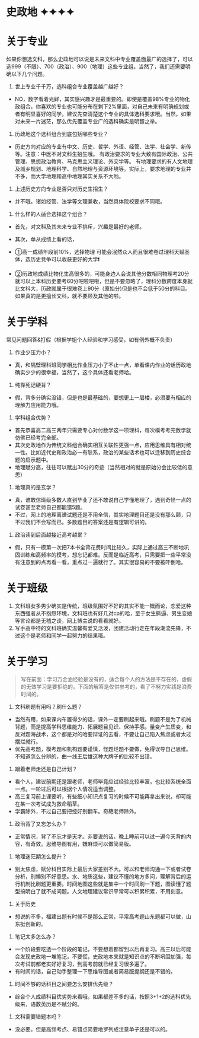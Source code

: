 # 史政地 ✦✦✦✦

# **关于专业**

如果你想选文科，那么史政地可以说是未来文科中专业覆盖面最广的选择了，可以选999（不限）、700（政治）、900（地理）这些专业组。当然了，我们还需要明确以下几个问题。

1. 世上专业千千万，选科组合专业覆盖越广越好？

* NO，数字看着光鲜，其实感兴趣才是最重要的。即使是覆盖98%专业的物化政组合，你喜欢的专业也可能分布在剩下2%里面，对自己未来有明确规划或者有明显喜好的同学，建议先查清楚这个专业的具体选科要求哦。当然，如果对未来一片迷茫，那么优先覆盖专业广的选科确实是明智之举。

1. 历政地这个选科组合到底包括哪些专业？

* 历史方向对应的专业有中文、历史、哲学、外语、经管、法学、社会学、新传等。注意：中医不对文科生招生哦。
有政治要求的专业大致有国际政治、公共管理、思想政治教育、马克思主义理论、外交学等。
有地理要求的有人文地理及城乡规划、地理科学、自然地理与资源环境等。实际上，要求地理的专业并不多，而大学地理和高中地理其实关系不大哟。

1. 上述历史方向专业是否只对历史生招生？

* 并不哦。诸如经管、法学等文理兼收，当然具体院校要求不同哦。

1. 什么样的人适合选择这个组合？

* 首先，对文科及其未来专业不排斥，兴趣是最好的老师。
* 其次，单从成绩上看的话，

* ①高一成绩年段前10%，选择物理   可能会泯然众人而且很难卷过理科天赋圣体，选历史竞争可以收获更好的大学❗

* ②历政地成绩比物化生高很多的，可能身边人会说其他分数相同物理考20分就可以上本科历史要考60分吧啦吧啦，但是不要忽略了，理科分数跨度本身就比文科大，历政就属于很难卷上90分（原始分)但是也不会低于50分的科目。如果真的是更擅长文科，就不要顾及其他的啦。



# 关于学科

常见问题回答&打假（根据学姐个人经验和学习感受，如有例外概不负责）

1. 作业少压力小？

* 真，和隔壁理科班同学相比作业压力小了不止一点，单看课内作业的话历政地确实少少的很幸福，当然了，这个具体还看老师哈。

1. 纯靠死记硬背？

* 假，背多分确实没错，但是也是最基础的，要想更上一层楼，必须要有相应的理解力应用能力哦。

1. 学科组合优势？

* 首先恭喜高二高三两年只需要专心对付数学这一项理科，每次模考考完数学就仿佛已经考完全部。
* 其次史政地作为传统文科组合确实相互关联性更强一点，应用思维具有相对统一性。比如近代史和政治必一有联系，政治的某些话术也可以迁移到历史综合题的启示题中。
* 地理赋分高，往往可以赋出30分的奇迹（当然相对的就是原始分会比较低的意思）

1. 地理真的是玄学？

* 真，谁敢信班级多数人直到毕业了还不敢说自己学懂地理了，遇到奇怪一点的试卷甚至老师自己都能错5题。
* 不过，网上的地理离谱试题还是不用全信，其实地理题目还是没有那么颠，只不过我们不会写而已。多数题目的答案还是有逻辑可讲的。

1. 政治读到后面越接近高考越累？

* 假，只有一模第一次把7本书全背花费时间比较久，实际上通过高三不断地巩固训练和高频率的模考，想忘记都难。反而是临近高考，只需要把一些平常没有注意到的点再看一看，重点过一遍就行了。其实很容易的不要被吓倒哈。



# 关于班级

1. 文科班女多男少确实是传统，班级氛围好不好的其实不能一概而论，恋爱这种东西强者从不抱怨环境，文科班也有好几对cp的哈，至于女生撕逼、男生变娘等言论都是无稽之谈，网上博主说的看看就好。
1. 写手高中待的文科班确实温馨有爱又活泼，团建活动行走在年段潮流先锋，不过这个是老师和同学一起努力的结果哦。

# 关于学习

> 写在前面：学习万金油经验是没有的，适合每个人的方法是不存在的，虚假的无效学习是要拒绝的，下面的解答是仅供参考的，看了不努力实践是浪费时间的。


1. 文科刷题有用吗？刷什么题？

* 当然有用，如果课内布置得少的话，课外一定要刷起来哦。刷题不是为了机械背题，而是提高学科思维能力、拓展题目见识、保持手感。量变产生质变，和反对题海战术，这个都是对的哈要辩证的去看，不要让自己陷入焦虑或者太过摆烂就行。
* 优先高考题，模考题和机构题要谨慎，怪题烂题不要做，免得误导自己思维。不知道怎么分辨的，曲一线王后雄这种大牌子的比较不出错。

1. 跟着老师走还是自己计划？

* 看个人，建议前期还是跟老师，老师毕竟应试经验比较丰富，也比较系统全面一点。一轮过后可以根据个人情况适当调整。
* 高三复习前上课要听，有些细小知识点复习的时候不可能再拿出来说，却可能在某一次考试成为救命稻草。
* 学霸除外，不过自己要把控好别翻车。奇葩老师除外。

1. 政治背了又忘怎么办？

* 正常情况，背了不忘才是天才。非要说的话，晚上睡前可以过一遍今天背的内容，有奇效。思维导图有用，嫌麻烦可以做简易版。

1. 地理迷茫期怎么提升？

* 别太焦虑，赋分科目实际上最后大家差别不大。可以和老师沟通一下或者试卷分析，别懒别不好意思。水、地质这些，建议不懂的地方多问，理解背后的运行机制比刷题更重要。时间地图这些就是集中一个时间刷一下题，图读懂了题型搞明白了就不成问题。人文地理建议常识平常可以积累积累，不用刻意。

1. 关于历史

* 想说的不多，福建出题有时候不是那么正常，平常高考题山东题都可以做，山东挺创新的。

1. 笔记太多怎么办？

* 一个阶段要吃透一个阶段的笔记，不要想着都留到以后再复习。高三以后可能会发现史政地一堆笔记，不要慌，史政地本来就是知识点的不断巩固加强，每次考试前都老实好好复习，到高考前就已经复习很多遍了。
* 有时间的话，自己动手整理一下思维导图或者简易版提纲还是不错的。

1. 时间不够的话科目之间要怎么安排优先级？

* 综合个人成绩科目优劣势来看哦，如果都差不多的话，按照3+1+2的选科优先级来，语数英历是不赋分的。

1. 文科需要错题本吗？

* 没必要。但是高频考点、易错点简要地罗列成注意单子还是可以的。





